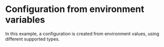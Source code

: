 # Configuration from environment variables

In this example, a configuration is created from environment values, using different supported types.
